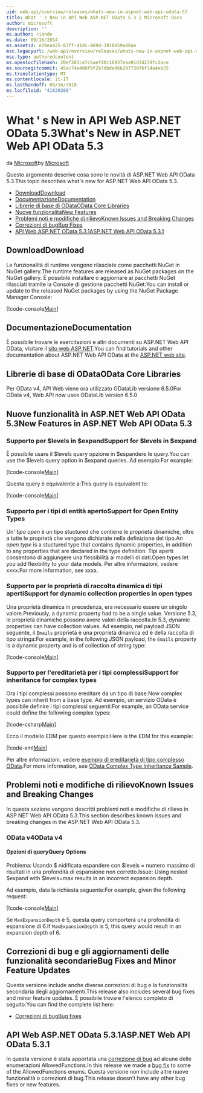 ```yaml
---
uid: web-api/overview/releases/whats-new-in-aspnet-web-api-odata-53
title: What ' s New in API Web ASP.NET OData 5.3 | Microsoft Docs
author: microsoft
description: ''
ms.author: riande
ms.date: 09/16/2014
ms.assetid: e39eaa25-83ff-41dc-869d-3818d59a88ae
msc.legacyurl: /web-api/overview/releases/whats-new-in-aspnet-web-api-odata-53
msc.type: authoredcontent
ms.openlocfilehash: 20ef263ce7cbaef40c16937eaa91d34239fc2ace
ms.sourcegitcommit: 45ac74e400f9f2b7dbded66297730f6f14a4eb25
ms.translationtype: MT
ms.contentlocale: it-IT
ms.lasthandoff: 08/16/2018
ms.locfileid: "41829288"
---
```

<a name="whats-new-in-aspnet-web-api-odata-53"></a><span data-ttu-id="ea1db-102">What ' s New in API Web ASP.NET OData 5.3</span><span class="sxs-lookup"><span data-stu-id="ea1db-102">What's New in ASP.NET Web API OData 5.3</span></span>
====================
<span data-ttu-id="ea1db-103">da [Microsoft](https://github.com/microsoft)</span><span class="sxs-lookup"><span data-stu-id="ea1db-103">by [Microsoft](https://github.com/microsoft)</span></span>

<span data-ttu-id="ea1db-104">Questo argomento descrive cosa sono le novità di ASP.NET Web API OData 5.3.</span><span class="sxs-lookup"><span data-stu-id="ea1db-104">This topic describes what's new for ASP.NET Web API OData 5.3.</span></span>

- [<span data-ttu-id="ea1db-105">Download</span><span class="sxs-lookup"><span data-stu-id="ea1db-105">Download</span></span>](#download)
- [<span data-ttu-id="ea1db-106">Documentazione</span><span class="sxs-lookup"><span data-stu-id="ea1db-106">Documentation</span></span>](#documentation)
- [<span data-ttu-id="ea1db-107">Librerie di base di OData</span><span class="sxs-lookup"><span data-stu-id="ea1db-107">OData Core Libraries</span></span>](#corelib)
- [<span data-ttu-id="ea1db-108">Nuove funzionalità</span><span class="sxs-lookup"><span data-stu-id="ea1db-108">New Features</span></span>](#newf)
- [<span data-ttu-id="ea1db-109">Problemi noti e modifiche di rilievo</span><span class="sxs-lookup"><span data-stu-id="ea1db-109">Known Issues and Breaking Changes</span></span>](#known-issues)
- [<span data-ttu-id="ea1db-110">Correzioni di bug</span><span class="sxs-lookup"><span data-stu-id="ea1db-110">Bug Fixes</span></span>](#bug-fixes)
- [<span data-ttu-id="ea1db-111">API Web ASP.NET OData 5.3.1</span><span class="sxs-lookup"><span data-stu-id="ea1db-111">ASP.NET Web API OData 5.3.1</span></span>](#OD)

<a id="download"></a>
## <a name="download"></a><span data-ttu-id="ea1db-112">Download</span><span class="sxs-lookup"><span data-stu-id="ea1db-112">Download</span></span>

<span data-ttu-id="ea1db-113">Le funzionalità di runtime vengono rilasciate come pacchetti NuGet in NuGet gallery.</span><span class="sxs-lookup"><span data-stu-id="ea1db-113">The runtime features are released as NuGet packages on the NuGet gallery.</span></span> <span data-ttu-id="ea1db-114">È possibile installare o aggiornare ai pacchetti NuGet rilasciati tramite la Console di gestione pacchetti NuGet:</span><span class="sxs-lookup"><span data-stu-id="ea1db-114">You can install or update to the released NuGet packages by using the NuGet Package Manager Console:</span></span>

[!code-console[Main](whats-new-in-aspnet-web-api-odata-53/samples/sample1.cmd)]

<a id="documentation"></a>
## <a name="documentation"></a><span data-ttu-id="ea1db-115">Documentazione</span><span class="sxs-lookup"><span data-stu-id="ea1db-115">Documentation</span></span>

<span data-ttu-id="ea1db-116">È possibile trovare le esercitazioni e altri documenti su ASP.NET Web API OData, visitare il [sito web ASP.NET](../odata-support-in-aspnet-web-api/index.md).</span><span class="sxs-lookup"><span data-stu-id="ea1db-116">You can find tutorials and other documentation about ASP.NET Web API OData at the [ASP.NET web site](../odata-support-in-aspnet-web-api/index.md).</span></span>

<a id="corelib"></a>
## <a name="odata-core-libraries"></a><span data-ttu-id="ea1db-117">Librerie di base di OData</span><span class="sxs-lookup"><span data-stu-id="ea1db-117">OData Core Libraries</span></span>

<span data-ttu-id="ea1db-118">Per OData v4, API Web viene ora utilizzato ODataLib versione 6.5.0</span><span class="sxs-lookup"><span data-stu-id="ea1db-118">For OData v4, Web API now uses ODataLib version 6.5.0</span></span>

<a id="newf"></a>
## <a name="new-features-in-aspnet-web-api-odata-53"></a><span data-ttu-id="ea1db-119">Nuove funzionalità in ASP.NET Web API OData 5.3</span><span class="sxs-lookup"><span data-stu-id="ea1db-119">New Features in ASP.NET Web API OData 5.3</span></span>

### <a name="support-for-levels-in-expand"></a><span data-ttu-id="ea1db-120">Supporto per $levels in $expand</span><span class="sxs-lookup"><span data-stu-id="ea1db-120">Support for $levels in $expand</span></span>

<span data-ttu-id="ea1db-121">È possibile usare il $levels query opzione in $espandere le query.</span><span class="sxs-lookup"><span data-stu-id="ea1db-121">You can use the $levels query option in $expand queries.</span></span> <span data-ttu-id="ea1db-122">Ad esempio:</span><span class="sxs-lookup"><span data-stu-id="ea1db-122">For example:</span></span>

[!code-console[Main](whats-new-in-aspnet-web-api-odata-53/samples/sample2.cmd)]

<span data-ttu-id="ea1db-123">Questa query è equivalente a:</span><span class="sxs-lookup"><span data-stu-id="ea1db-123">This query is equivalent to:</span></span>

[!code-console[Main](whats-new-in-aspnet-web-api-odata-53/samples/sample3.cmd)]

<a id="open-entity-types"></a>
### <a name="support-for-open-entity-types"></a><span data-ttu-id="ea1db-124">Supporto per i tipi di entità aperto</span><span class="sxs-lookup"><span data-stu-id="ea1db-124">Support for Open Entity Types</span></span>

<span data-ttu-id="ea1db-125">Un' *tipo open* è un tipo stuctured che contiene le proprietà dinamiche, oltre a tutte le proprietà che vengono dichiarate nella definizione del tipo.</span><span class="sxs-lookup"><span data-stu-id="ea1db-125">An *open type* is a stuctured type that contains dynamic properties, in addition to any properties that are declared in the type definition.</span></span> <span data-ttu-id="ea1db-126">Tipi aperti consentono di aggiungere una flessibilità ai modelli di dati.</span><span class="sxs-lookup"><span data-stu-id="ea1db-126">Open types let you add flexibility to your data models.</span></span> <span data-ttu-id="ea1db-127">Per altre informazioni, vedere xxxx.</span><span class="sxs-lookup"><span data-stu-id="ea1db-127">For more information, see xxxx.</span></span>

### <a name="support-for-dynamic-collection-properties-in-open-types"></a><span data-ttu-id="ea1db-128">Supporto per le proprietà di raccolta dinamica di tipi aperti</span><span class="sxs-lookup"><span data-stu-id="ea1db-128">Support for dynamic collection properties in open types</span></span>

<span data-ttu-id="ea1db-129">Una proprietà dinamica in precedenza, era necessario essere un singolo valore.</span><span class="sxs-lookup"><span data-stu-id="ea1db-129">Previously, a dynamic property had to be a single value.</span></span> <span data-ttu-id="ea1db-130">Versione 5.3, le proprietà dinamiche possono avere valori della raccolta.</span><span class="sxs-lookup"><span data-stu-id="ea1db-130">In 5.3, dynamic properties can have collection values.</span></span> <span data-ttu-id="ea1db-131">Ad esempio, nel payload JSON seguente, il `Emails` proprietà è una proprietà dinamica ed è della raccolta di tipo stringa:</span><span class="sxs-lookup"><span data-stu-id="ea1db-131">For example, in the following JSON payload, the `Emails` property is a dynamic property and is of collection of string type:</span></span>

[!code-console[Main](whats-new-in-aspnet-web-api-odata-53/samples/sample4.cmd)]

### <a name="support-for-inheritance-for-complex-types"></a><span data-ttu-id="ea1db-132">Supporto per l'ereditarietà per i tipi complessi</span><span class="sxs-lookup"><span data-stu-id="ea1db-132">Support for inheritance for complex types</span></span>

<span data-ttu-id="ea1db-133">Ora i tipi complessi possono ereditare da un tipo di base.</span><span class="sxs-lookup"><span data-stu-id="ea1db-133">Now complex types can inherit from a base type.</span></span> <span data-ttu-id="ea1db-134">Ad esempio, un servizio OData è possibile definire i tipi complessi seguenti:</span><span class="sxs-lookup"><span data-stu-id="ea1db-134">For example, an OData service could define the following complex types:</span></span>

[!code-csharp[Main](whats-new-in-aspnet-web-api-odata-53/samples/sample5.cs)]

<span data-ttu-id="ea1db-135">Ecco il modello EDM per questo esempio:</span><span class="sxs-lookup"><span data-stu-id="ea1db-135">Here is the EDM for this example:</span></span>

[!code-xml[Main](whats-new-in-aspnet-web-api-odata-53/samples/sample6.xml?highlight=8,15)]

<span data-ttu-id="ea1db-136">Per altre informazioni, vedere [esempio di ereditarietà di tipo complesso OData](http://aspnet.codeplex.com/SourceControl/latest#Samples/WebApi/OData/v4/ODataComplexTypeInheritanceSample/ReadMe.txt).</span><span class="sxs-lookup"><span data-stu-id="ea1db-136">For more information, see [OData Complex Type Inheritance Sample](http://aspnet.codeplex.com/SourceControl/latest#Samples/WebApi/OData/v4/ODataComplexTypeInheritanceSample/ReadMe.txt).</span></span>

<a id="known-issues"></a>
## <a name="known-issues-and-breaking-changes"></a><span data-ttu-id="ea1db-137">Problemi noti e modifiche di rilievo</span><span class="sxs-lookup"><span data-stu-id="ea1db-137">Known Issues and Breaking Changes</span></span>

<span data-ttu-id="ea1db-138">In questa sezione vengono descritti problemi noti e modifiche di rilievo in ASP.NET Web API OData 5.3.</span><span class="sxs-lookup"><span data-stu-id="ea1db-138">This section describes known issues and breaking changes in the ASP.NET Web API OData 5.3.</span></span>

### <a name="odata-v4"></a><span data-ttu-id="ea1db-139">OData v4</span><span class="sxs-lookup"><span data-stu-id="ea1db-139">OData v4</span></span>

#### <a name="query-options"></a><span data-ttu-id="ea1db-140">Opzioni di query</span><span class="sxs-lookup"><span data-stu-id="ea1db-140">Query Options</span></span>

<span data-ttu-id="ea1db-141">Problema: Usando $ nidificata espandere con $levels = numero massimo di risultati in una profondità di espansione non corretto.</span><span class="sxs-lookup"><span data-stu-id="ea1db-141">Issue: Using nested $expand with $levels=max results in an incorrect expansion depth.</span></span>

<span data-ttu-id="ea1db-142">Ad esempio, data la richiesta seguente:</span><span class="sxs-lookup"><span data-stu-id="ea1db-142">For example, given the following request:</span></span>

[!code-console[Main](whats-new-in-aspnet-web-api-odata-53/samples/sample7.cmd)]

<span data-ttu-id="ea1db-143">Se `MaxExpansionDepth` è 5, questa query comporterà una profondità di espansione di 6.</span><span class="sxs-lookup"><span data-stu-id="ea1db-143">If `MaxExpansionDepth` is 5, this query would result in an expansion depth of 6.</span></span>

<a id="bug-fixes"></a>
## <a name="bug-fixes-and-minor-feature-updates"></a><span data-ttu-id="ea1db-144">Correzioni di bug e gli aggiornamenti delle funzionalità secondarie</span><span class="sxs-lookup"><span data-stu-id="ea1db-144">Bug Fixes and Minor Feature Updates</span></span>

<span data-ttu-id="ea1db-145">Questa versione include anche diverse correzioni di bug e la funzionalità secondaria degli aggiornamenti.</span><span class="sxs-lookup"><span data-stu-id="ea1db-145">This release also includes several bug fixes and minor feature updates.</span></span> <span data-ttu-id="ea1db-146">È possibile trovare l'elenco completo di seguito:</span><span class="sxs-lookup"><span data-stu-id="ea1db-146">You can find the complete list here:</span></span>

- [<span data-ttu-id="ea1db-147">Correzioni di bug</span><span class="sxs-lookup"><span data-stu-id="ea1db-147">Bug fixes</span></span>](https://aspnetwebstack.codeplex.com/workitem/list/advanced?keyword=&status=All&type=All&priority=All&release=v5.3%20Beta&assignedTo=All&component=Web%20API|Web%20API%20OData&sortField=AssignedTo&sortDirection=Ascending&page=0&reasonClosed=Fixed)

<a id="OD"></a>
## <a name="aspnet-web-api-odata-531"></a><span data-ttu-id="ea1db-148">API Web ASP.NET OData 5.3.1</span><span class="sxs-lookup"><span data-stu-id="ea1db-148">ASP.NET Web API OData 5.3.1</span></span>

<span data-ttu-id="ea1db-149">In questa versione è stata apportata una [correzione di bug](https://aspnetwebstack.codeplex.com/workitem/list/advanced?keyword=&amp;status=All&amp;type=All&amp;priority=All&amp;release=v5.3.1%20Beta&amp;assignedTo=All&amp;component=Web%20API%20OData&amp;sortField=LastUpdatedDate&amp;sortDirection=Descending&amp;page=0&amp;reasonClosed=All) ad alcune delle enumerazioni AllowedFunctions.</span><span class="sxs-lookup"><span data-stu-id="ea1db-149">In this release we made a [bug fix](https://aspnetwebstack.codeplex.com/workitem/list/advanced?keyword=&amp;status=All&amp;type=All&amp;priority=All&amp;release=v5.3.1%20Beta&amp;assignedTo=All&amp;component=Web%20API%20OData&amp;sortField=LastUpdatedDate&amp;sortDirection=Descending&amp;page=0&amp;reasonClosed=All) to some of the AllowedFunctions enums.</span></span> <span data-ttu-id="ea1db-150">Questa versione non include altre nuove funzionalità o correzioni di bug.</span><span class="sxs-lookup"><span data-stu-id="ea1db-150">This release doesn't have any other bug fixes or new features.</span></span>
